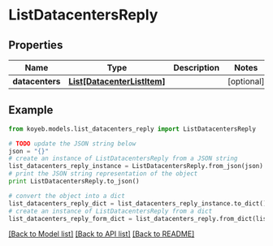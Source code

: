 # ListDatacentersReply


## Properties
Name | Type | Description | Notes
------------ | ------------- | ------------- | -------------
**datacenters** | [**List[DatacenterListItem]**](DatacenterListItem.md) |  | [optional] 

## Example

```python
from koyeb.models.list_datacenters_reply import ListDatacentersReply

# TODO update the JSON string below
json = "{}"
# create an instance of ListDatacentersReply from a JSON string
list_datacenters_reply_instance = ListDatacentersReply.from_json(json)
# print the JSON string representation of the object
print ListDatacentersReply.to_json()

# convert the object into a dict
list_datacenters_reply_dict = list_datacenters_reply_instance.to_dict()
# create an instance of ListDatacentersReply from a dict
list_datacenters_reply_form_dict = list_datacenters_reply.from_dict(list_datacenters_reply_dict)
```
[[Back to Model list]](../README.md#documentation-for-models) [[Back to API list]](../README.md#documentation-for-api-endpoints) [[Back to README]](../README.md)


